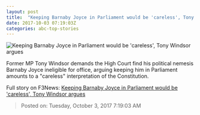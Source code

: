 ```yaml
---
layout: post
title:  "Keeping Barnaby Joyce in Parliament would be 'careless', Tony Windsor argues"
date: 2017-10-03 07:19:03Z
categories: abc-top-stories
---
```


![Keeping Barnaby Joyce in Parliament would be 'careless', Tony Windsor argues](http://www.abc.net.au/news/image/4605988-1x1-700x700.jpg)

Former MP Tony Windsor demands the High Court find his political nemesis Barnaby Joyce ineligible for office, arguing keeping him in Parliament amounts to a "careless" interpretation of the Constitution.


Full story on F3News: [Keeping Barnaby Joyce in Parliament would be 'careless', Tony Windsor argues](http://www.f3nws.com/n/hyzUVD)

> Posted on: Tuesday, October 3, 2017 7:19:03 AM
